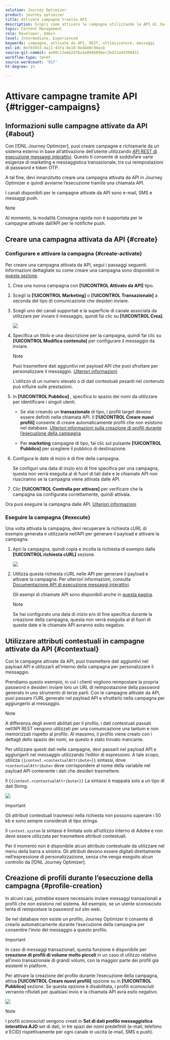 ```yaml
---
solution: Journey Optimizer
product: journey optimizer
title: Attivare campagne tramite API
description: Scopri come attivare le campagne utilizzando le API di Journey Optimizer
topic: Content Management
role: Developer, Admin
level: Intermediate, Experienced
keywords: campagne, attivate da API, REST, ottimizzatore, messaggi
exl-id: 0ef03d33-da11-43fa-8e10-8e4b80c90acb
source-git-commit: ae00c13e66247ba1e894609bec2bd21a44398431
workflow-type: tm+mt
source-wordcount: '917'
ht-degree: 1%

---
```


# Attivare campagne tramite API {#trigger-campaigns}

## Informazioni sulle campagne attivate da API {#about}

Con [!DNL Journey Optimizer], puoi creare campagne e richiamarle da un sistema esterno in base all’attivazione dell’utente utilizzando [API REST di esecuzione messaggi interattivi](https://developer.adobe.com/journey-optimizer-apis/references/messaging/#tag/execution). Questo ti consente di soddisfare varie esigenze di marketing e messaggistica transazionale, tra cui reimpostazioni di password e token OTP.

A tal fine, devi innanzitutto creare una campagna attivata da API in Journey Optimizer e quindi avviarne l’esecuzione tramite una chiamata API.

I canali disponibili per le campagne attivate da API sono e-mail, SMS e messaggi push.

>[!NOTE]
>
>Al momento, la modalità Consegna rapida non è supportata per le campagne attivate dall’API per le notifiche push.

## Creare una campagna attivata da API {#create}

### Configurare e attivare la campagna {#create-activate}

Per creare una campagna attivata da API, segui i passaggi seguenti. Informazioni dettagliate su come creare una campagna sono disponibili in [questa sezione](create-campaign.md).

1. Crea una nuova campagna con **[!UICONTROL Attivato da API]** tipo.

1. Scegli la **[!UICONTROL Marketing]** o **[!UICONTROL Transazionale]** a seconda del tipo di comunicazione che desideri inviare.

1. Scegli uno dei canali supportati e la superficie di canale associata da utilizzare per inviare il messaggio, quindi fai clic su **[!UICONTROL Crea]**.

   ![](assets/api-triggered-type.png)

1. Specifica un titolo e una descrizione per la campagna, quindi fai clic su **[!UICONTROL Modifica contenuto]** per configurare il messaggio da inviare.

   >[!NOTE]
   >
   >Puoi trasmettere dati aggiuntivi nel payload API che puoi sfruttare per personalizzare il messaggio. [Ulteriori informazioni](#contextual)
   >
   >L’utilizzo di un numero elevato o di dati contestuali pesanti nel contenuto può influire sulle prestazioni.

1. In **[!UICONTROL Pubblico]** , specifica lo spazio dei nomi da utilizzare per identificare i singoli utenti.

   * Se stai creando un **transazionale** di tipo, i profili target devono essere definiti nella chiamata API. Il **[!UICONTROL Creare nuovi profili]** consente di creare automaticamente profili che non esistono nel database. [Ulteriori informazioni sulla creazione di profili durante l’esecuzione della campagna](#profile-creation)

   * Per **marketing** campagne di tipo, fai clic sul pulsante **[!UICONTROL Pubblico]** per scegliere il pubblico di destinazione.

1. Configura le date di inizio e di fine della campagna.

   Se configuri una data di inizio e/o di fine specifica per una campagna, questa non verrà eseguita al di fuori di tali date e le chiamate API non riusciranno se la campagna viene attivata dalle API.

1. Clic **[!UICONTROL Controlla per attivare]** per verificare che la campagna sia configurata correttamente, quindi attivala.

Ora puoi eseguire la campagna dalle API. [Ulteriori informazioni](#execute)

### Eseguire la campagna {#execute}

Una volta attivata la campagna, devi recuperare la richiesta cURL di esempio generata e utilizzarla nell’API per generare il payload e attivare la campagna.

1. Apri la campagna, quindi copia e incolla la richiesta di esempio dalla **[!UICONTROL richiesta cURL]** sezione.

   ![](assets/api-triggered-curl.png)

1. Utilizza questa richiesta cURL nelle API per generare il payload e attivare la campagna. Per ulteriori informazioni, consulta [Documentazione API di esecuzione messaggi interattivi](https://developer.adobe.com/journey-optimizer-apis/references/messaging/#tag/execution).


   Gli esempi di chiamate API sono disponibili anche in [questa pagina](https://developer.adobe.com/journey-optimizer-apis/references/messaging-samples/).

   >[!NOTE]
   >
   >Se hai configurato una data di inizio e/o di fine specifica durante la creazione della campagna, questa non verrà eseguita al di fuori di queste date e le chiamate API avranno esito negativo.

## Utilizzare attributi contestuali in campagne attivate da API {#contextual}

Con le campagne attivate da API, puoi trasmettere dati aggiuntivi nel payload API e utilizzarli all’interno della campagna per personalizzare il messaggio.

Prendiamo questo esempio, in cui i clienti vogliono reimpostare la propria password e desideri inviare loro un URL di reimpostazione della password generato in uno strumento di terze parti. Con le campagne attivate da API, puoi passare l’URL generato nel payload API e sfruttarlo nella campagna per aggiungerlo al messaggio.

>[!NOTE]
>
>A differenza degli eventi abilitati per il profilo, i dati contestuali passati nell’API REST vengono utilizzati per una comunicazione una tantum e non memorizzati rispetto al profilo. Al massimo, il profilo viene creato con i dettagli dello spazio dei nomi, se questo è stato trovato mancante.

Per utilizzare questi dati nelle campagne, devi passarli nel payload API e aggiungerli nel messaggio utilizzando l’editor di espressioni. A tale scopo, utilizza `{{context.<contextualAttribute>}}` sintassi, dove `<contextualAttribute>` deve corrispondere al nome della variabile nel payload API contenente i dati che desideri trasmettere.

Il `{{context.<contextualAttribute>}}` La sintassi è mappata solo a un tipo di dati String.

![](assets/api-triggered-context.png)


>[!IMPORTANT]
>
>Gli attributi contestuali trasmessi nella richiesta non possono superare i 50 kb e sono sempre considerati di tipo stringa.
>
>Il `context.system` la sintassi è limitata solo all’utilizzo interno di Adobe e non deve essere utilizzata per trasmettere attributi contestuali.

Per il momento non è disponibile alcun attributo contestuale da utilizzare nel menu della barra a sinistra. Gli attributi devono essere digitati direttamente nell’espressione di personalizzazione, senza che venga eseguito alcun controllo da [!DNL Journey Optimizer].

## Creazione di profili durante l’esecuzione della campagna {#profile-creation}

In alcuni casi, potrebbe essere necessario inviare messaggi transazionali a profili che non esistono nel sistema. Ad esempio, se un utente sconosciuto tenta di reimpostare la password sul sito web.

Se nel database non esiste un profilo, Journey Optimizer ti consente di crearlo automaticamente durante l’esecuzione della campagna per consentire l’invio del messaggio a questo profilo.

>[!IMPORTANT]
>
>In caso di messaggi transazionali, questa funzione è disponibile per **creazione di profili di volume molto piccoli** in un caso di utilizzo relativo all’invio transazionale di grandi volumi, con la maggior parte dei profili già esistenti in platform.

Per attivare la creazione del profilo durante l’esecuzione della campagna, attiva **[!UICONTROL Creare nuovi profili]** opzione su in **[!UICONTROL Pubblico]** sezione. Se questa opzione è disabilitata, i profili sconosciuti verranno rifiutati per qualsiasi invio e la chiamata API avrà esito negativo.

![](assets/api-triggered-create-profile.png)

>[!NOTE]
>
>I profili sconosciuti vengono creati in **Set di dati profilo messaggistica interattiva AJO** set di dati, in tre spazi dei nomi predefiniti (e-mail, telefono e ECID) rispettivamente per ogni canale in uscita (e-mail, SMS e push).
